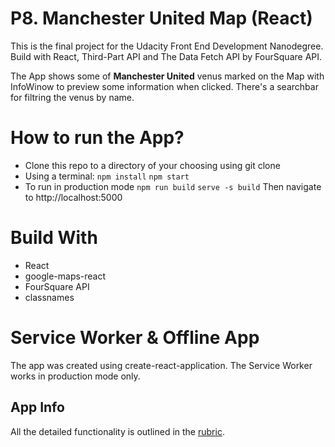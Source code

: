 # P8. Manchester United Map (React)

This is the final project for the Udacity Front End Development Nanodegree. Build with React, Third-Part API and The Data Fetch API by FourSquare API.

The App shows some of **Manchester United** venus marked on the Map with InfoWinow to preview some information when clicked. There's a searchbar for filtring the venus by name.
# How to run the App?

* Clone this repo to a directory of your choosing using git clone
* Using a terminal:
 `npm install`
 `npm start`
* To run in production mode
`npm run build`
`serve -s build`
Then navigate to http://localhost:5000

# Build With
* React
* google-maps-react
* FourSquare API
* classnames

# Service Worker & Offline App

The app was created using create-react-application. 
The Service Worker works in production mode only.

## App Info

All the detailed functionality is outlined in the [rubric](https://review.udacity.com/#!/rubrics/1351/view). 
